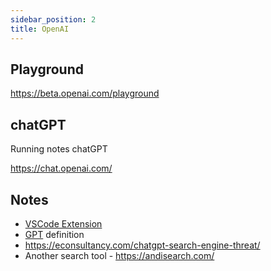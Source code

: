 ```yaml
---
sidebar_position: 2
title: OpenAI
---
```


## Playground
https://beta.openai.com/playground


## chatGPT
Running notes chatGPT

https://chat.openai.com/

## Notes

- [VSCode Extension](https://github.com/mpociot/chatgpt-vscode)
- [GPT](https://www.techtarget.com/searchenterpriseai/definition/GPT-3) definition
- https://econsultancy.com/chatgpt-search-engine-threat/
- Another search tool - https://andisearch.com/